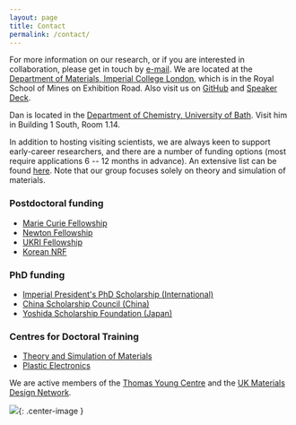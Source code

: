 ```yaml
---
layout: page
title: Contact
permalink: /contact/
---
```


For more information on our research, or if you are interested in collaboration, please get in touch by [e-mail](mailto:a.walsh[at]imperial.ac.uk).
We are located at the [Department of Materials, Imperial College London](https://www.imperial.ac.uk/engineering/departments/materials/), which is in the Royal School of Mines on Exhibition Road.
Also visit us on [GitHub](https://github.com/WMD-group) and [Speaker Deck](https://speakerdeck.com/aronwalsh).

Dan is located in the [Department of Chemistry, University of Bath](http://www.bath.ac.uk/chemistry/). Visit him in Building 1 South, Room 1.14.

In addition to hosting visiting scientists, we are always keen to support early-career researchers, and there are a number of funding options (most require applications 6 -- 12 months in advance). 
An extensive list can be found [here](https://asntech.github.io/postdoc-funding-schemes/).
Note that our group focuses solely on theory and simulation of materials.

### Postdoctoral funding 
* [Marie Curie Fellowship](http://ec.europa.eu/research/mariecurieactions/)
* [Newton Fellowship](http://www.newtonfellowships.org/)
* [UKRI Fellowship](https://epsrc.ukri.org/skills/fellows/areas/)
* [Korean NRF](http://www.nrf.re.kr/biz/info/info/view?biz_no=235)

### PhD funding
* [Imperial President's PhD Scholarship (International)](http://www.imperial.ac.uk/study/pg/fees-and-funding/scholarships/icphd/)
* [China Scholarship Council (China)](https://www.imperial.ac.uk/study/pg/fees-and-funding/scholarships/international-scholarship-collaborations/csc/)
* [Yoshida Scholarship Foundation (Japan)](http://www.ysf.or.jp/englishpage/index.html)

### Centres for Doctoral Training
* [Theory and Simulation of Materials](http://www.imperial.ac.uk/theory-and-simulation-of-materials)
* [Plastic Electronics](http://www.imperial.ac.uk/plastic-electronics-cdt/postgraduate-training/course/)

We are active members of the [Thomas Young Centre](http://www.thomasyoungcentre.org) and the [UK Materials Design Network](http://mdn-uk.github.io).

![](http://www.thomasyoungcentre.org//public/cms/37/14/2/2/YtcfTU_web.bmp){: .center-image }

